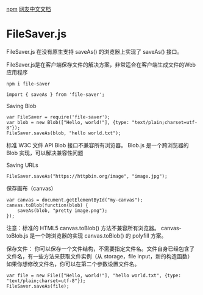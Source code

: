 [npm](https://www.npmjs.com/package/file-saver)
[网友中文文档](https://www.cnblogs.com/yunser/p/7629399.html)



# FileSaver.js

FileSaver.js 在没有原生支持 saveAs() 的浏览器上实现了 saveAs() 接口。

FileSaver.js是在客户端保存文件的解决方案，非常适合在客户端生成文件的Web应用程序


```
npm i file-saver
```

```
import { saveAs } from 'file-saver';
```

Saving Blob
```
var FileSaver = require('file-saver');
var blob = new Blob(["Hello, world!"], {type: "text/plain;charset=utf-8"});
FileSaver.saveAs(blob, "hello world.txt");
```
标准 W3C 文件 API Blob 接口不兼容所有浏览器。
Blob.js 是一个跨浏览器的 Blob 实现，可以解决兼容性问题



Saving URLs
```
FileSaver.saveAs("https://httpbin.org/image", "image.jpg");
```



保存画布（canvas）
```
var canvas = document.getElementById("my-canvas");
canvas.toBlob(function(blob) {
    saveAs(blob, "pretty image.png");
});
```
注意：标准的 HTML5 canvas.toBlob() 方法不兼容所有浏览器。
canvas-toBlob.js 是一个跨浏览器的实现 canvas.toBlob() 的 polyfill 方案。



保存文件：
你可以保存一个文件结构，不需要指定文件名。文件自身已经包含了文件名，有一些方法来获取文件实例（从 storage，file input，新的构造函数）
如果你想修改文件名，你可以在第二个参数设置文件名。
```
var file = new File(["Hello, world!"], "hello world.txt", {type: "text/plain;charset=utf-8"});
FileSaver.saveAs(file);
```








